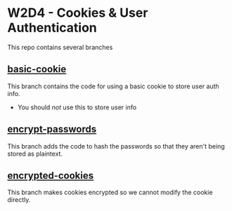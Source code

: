# W2D4 - Cookies & User Authentication

This repo contains several branches

## [basic-cookie](https://github.com/daegren/lhl-w2d4-cookies-example/tree/basic-cookie)

This branch contains the code for using a basic cookie to store user auth info.

- You should _not_ use this to store user info

## [encrypt-passwords](https://github.com/daegren/lhl-w2d4-cookies-example/tree/encrypt-passwords)

This branch adds the code to hash the passwords so that they aren't being stored as plaintext.

## [encrypted-cookies](https://github.com/daegren/lhl-w2d4-cookies-example/tree/encrypted-cookies)

This branch makes cookies encrypted so we cannot modify the cookie directly.

